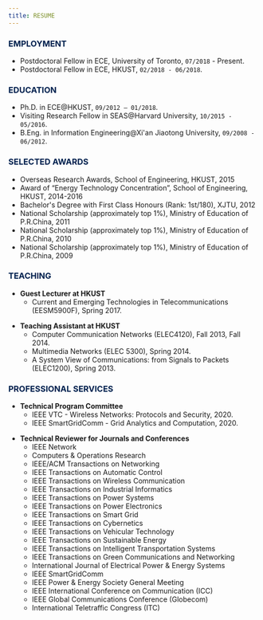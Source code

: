 ```yaml
---
title: RESUME
---
```


### <span style="color:#00204E"> EMPLOYMENT </span>
>
- Postdoctoral Fellow in ECE, University of Toronto, `07/2018` - Present.
- Postdoctoral Fellow in ECE, HKUST, `02/2018 - 06/2018`.


### <span style="color:#00204E"> EDUCATION </span>
>
- Ph.D. in ECE@HKUST, `09/2012 – 01/2018`.
- Visiting Research Fellow in SEAS@Harvard University, `10/2015 - 05/2016`.
- B.Eng. in Information Engineering@Xi'an Jiaotong University, `09/2008 - 06/2012`.


### <span style="color:#00204E"> SELECTED AWARDS </span>
>
- Overseas Research Awards, School of Engineering, HKUST, 2015
- Award of “Energy Technology Concentration”, School of Engineering, HKUST, 2014-2016
- Bachelor's Degree with First Class Honours (Rank: 1st/180), XJTU, 2012
- National Scholarship (approximately top 1%), Ministry of Education of P.R.China, 2011
- National Scholarship (approximately top 1%), Ministry of Education of P.R.China, 2010
- National Scholarship (approximately top 1%), Ministry of Education of P.R.China, 2009


### <span style="color:#00204E"> TEACHING </span>
>
- **Guest Lecturer at HKUST**
  - Current and Emerging Technologies in Telecommunications (EESM5900F), Spring 2017.
>
- **Teaching Assistant at HKUST**
  - Computer Communication Networks (ELEC4120), Fall 2013, Fall 2014.
  - Multimedia Networks (ELEC 5300), Spring 2014. 
  - A System View of Communications: from Signals to Packets (ELEC1200), Spring 2013.


### <span style="color:#00204E"> PROFESSIONAL SERVICES </span>
>
- **Technical Program Committee**
  - IEEE VTC - Wireless Networks: Protocols and Security, 2020.
  - IEEE SmartGridComm - Grid Analytics and Computation, 2020.
>
- **Technical Reviewer for Journals and Conferences**
  - IEEE Network
  - Computers & Operations Research
  - IEEE/ACM Transactions on Networking
  - IEEE Transactions on Automatic Control
  - IEEE Transactions on Wireless Communication
  - IEEE Transactions on Industrial Informatics
  - IEEE Transactions on Power Systems
  - IEEE Transactions on Power Electronics
  - IEEE Transactions on Smart Grid
  - IEEE Transactions on Cybernetics
  - IEEE Transactions on Vehicular Technology
  - IEEE Transactions on Sustainable Energy
  - IEEE Transactions on Intelligent Transportation Systems
  - IEEE Transactions on Green Communications and Networking
  - International Journal of Electrical Power & Energy Systems
  - IEEE SmartGridComm 
  - IEEE Power & Energy Society General Meeting
  - IEEE International Conference on Communication (ICC)
  - IEEE Global Communications Conference (Globecom)
  - International Teletraffic Congress (ITC)
